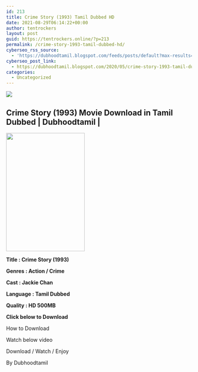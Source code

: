 ```yaml
---
id: 213
title: Crime Story (1993) Tamil Dubbed HD
date: 2021-08-29T06:14:22+00:00
author: tentrockers
layout: post
guid: https://tentrockers.online/?p=213
permalink: /crime-story-1993-tamil-dubbed-hd/
cyberseo_rss_source:
  - 'https://dubhoodtamil.blogspot.com/feeds/posts/default?max-results=150&start-index=301'
cyberseo_post_link:
  - https://dubhoodtamil.blogspot.com/2020/05/crime-story-1993-tamil-dubbed-hd.html
categories:
  - Uncategorized
---
```

<div class="media_block">
  <img src="https://1.bp.blogspot.com/-Ir0yfu7AlaI/XruAyAIr9dI/AAAAAAAABH4/e1NT7FYNJt4nfHgNsE7HxoIfQbD-JkUPgCNcBGAsYHQ/s72-c/images%2B%252835%2529.jpeg" class="media_thumbnail" />
</div>

<div dir="ltr" trbidi="on" readability="6.8048780487805">
  <h2>
    <span>Crime Story (1993) Movie Download in Tamil Dubbed | Dubhoodtamil</span> |
  </h2>
  
  <div class="separator">
    <a href="https://1.bp.blogspot.com/-Ir0yfu7AlaI/XruAyAIr9dI/AAAAAAAABH4/e1NT7FYNJt4nfHgNsE7HxoIfQbD-JkUPgCNcBGAsYHQ/s1600/images%2B%252835%2529.jpeg" imageanchor="1"><img loading="lazy" border="0" data-original-height="678" data-original-width="452" height="320" src="https://1.bp.blogspot.com/-Ir0yfu7AlaI/XruAyAIr9dI/AAAAAAAABH4/e1NT7FYNJt4nfHgNsE7HxoIfQbD-JkUPgCNcBGAsYHQ/s320/images%2B%252835%2529.jpeg" width="213" /></a>
  </div>
  
  <p>
    <span><b>Title : Crime Story (1993)</b></span>
  </p>
  
  <p>
    <span><b>Genres : Action / Crime</b></span>
  </p>
  
  <p>
    <span><b>Cast : Jackie Chan</b></span>
  </p>
  
  <p>
    <span><b>Language : Tamil Dubbed</b></span>
  </p>
  
  <p>
    <span><b>Quality : HD 500MB</b></span>
  </p>
  
  <p>
    <span><b>Click below to Download</b></span>
  </p>
  
  <p>
    <span>How to Download</span>
  </p>
  
  <p>
    <span>Watch below video</span>
  </p>
  
  <p>
  </p>
  
  <p>
    <span>Download / Watch / Enjoy</span>
  </p>
  
  <p>
    <span>By Dubhoodtamil</span>
  </p></p>
</div>